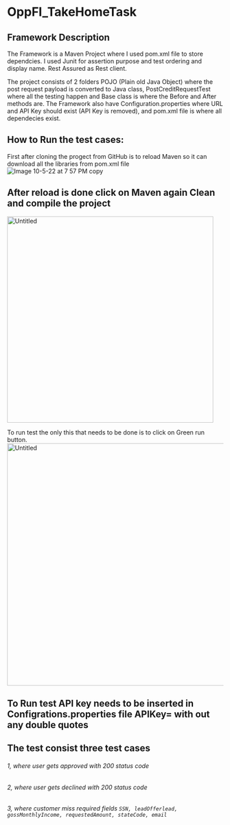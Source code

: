 # OppFI_TakeHomeTask
## Framework Description
The Framework is a Maven Project where I used pom.xml file to store dependcies. I used Junit for assertion purpose and test ordering and display name.
Rest Assured as Rest client.

The project consists of 2 folders POJO (Plain old Java Object) where the post request payload is converted to Java class, PostCreditRequestTest where all the testing happen and Base class is where the Before and After methods are. The Framework also have Configuration.properties where URL and API Key should exist (API Key is removed), and pom.xml file is where all dependecies exist.

## How to Run the test cases:
First after cloning the progect from GitHub is to reload Maven so it can download all the libraries from pom.xml file
![Image 10-5-22 at 7 57 PM copy](https://user-images.githubusercontent.com/78940196/194190799-6da1dc81-6c48-4864-934f-70c130f1d13e.jpeg)

## After reload is done click on Maven again Clean and compile the project
<img width="480" alt="Untitled" src="https://user-images.githubusercontent.com/78940196/194195151-d2317fd8-3304-4c02-bc6c-6d7aa4b4973f.png">

 To run test the only this that needs to be done is to click on Green run button.
 <img width="564" alt="Untitled" src="https://user-images.githubusercontent.com/78940196/194191775-95d6112c-7edf-44a2-9a2b-c03558737085.png">

## To Run test API key needs to be inserted in Configrations.properties file APIKey= with out any double quotes 
## The test consist three test cases 
###### 1, where user gets approved with 200 status code
###### 2, where user gets declined with 200 status code 
###### 3, where customer miss required fields ``SSN, leadOfferlead, gossMonthlyIncome, requestedAmount, stateCode, email``


 

